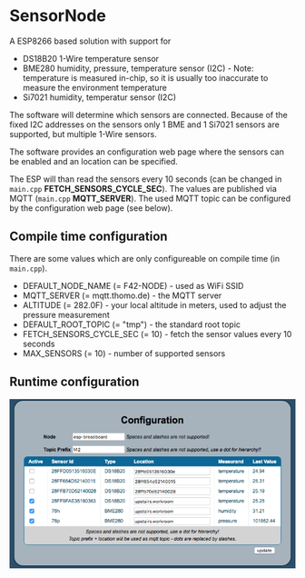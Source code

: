 # SensorNode

A ESP8266 based solution with support for

- DS18B20 1-Wire temperature sensor
- BME280 humidity, pressure, temperature sensor (I2C) - Note: temperature is measured in-chip, so it is usually too inaccurate to measure the environment temperature
- Si7021 humidity, temperatur sensor (I2C)

The software will determine which sensors are connected. Because of the fixed I2C addresses on the sensors only 1 BME and 1 Si7021 sensors are supported, but multiple 1-Wire sensors.

The software provides an configuration web page where the sensors can be enabled and an location can be specified.

The ESP will than read the sensors every 10 seconds (can be changed in `main.cpp` __FETCH_SENSORS_CYCLE_SEC__). The values are published via MQTT (`main.cpp` __MQTT_SERVER__). The used MQTT topic can be configured by the configuration web page (see below).

## Compile time configuration

There are some values which are only configureable on compile time (in `main.cpp`).

- DEFAULT_NODE_NAME (= F42-NODE) - used as WiFi SSID
- MQTT_SERVER (= mqtt.thomo.de) - the MQTT server
- ALTITUDE (= 282.0F) - your local altitude in meters, used to adjust the pressure measurement
- DEFAULT_ROOT_TOPIC (= "tmp") - the standard root topic
- FETCH_SENSORS_CYCLE_SEC (= 10) - fetch the sensor values every 10 seconds
- MAX_SENSORS (= 10) - number of supported sensors


## Runtime configuration 

![Configuration page](https://github.com/thomo/sensornode/raw/master/SensorNode_ConfigPage.png "Configuration page")

